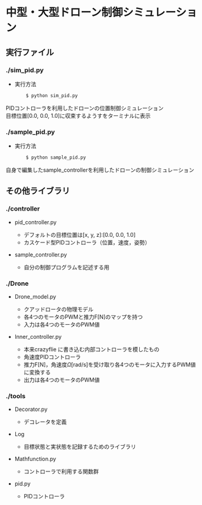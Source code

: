 # 中型・大型ドローン制御シミュレーション

## 実行ファイル

### ./sim_pid.py

- 実行方法
  ```python
      $ python sim_pid.py
  ```

PIDコントローラを利用したドローンの位置制御シミュレーション <br>
目標位置[0.0, 0.0, 1.0]に収束するようすをターミナルに表示

### ./sample_pid.py

- 実行方法
  ```python
      $ python sample_pid.py
  ```

自身で編集したsample_controllerを利用したドローンの制御シミュレーション


## その他ライブラリ

### ./controller

- pid_controller.py
  - デフォルトの目標位置は[x, y, z]:[0.0, 0.0, 1.0]
  - カスケード型PIDコントローラ（位置，速度，姿勢）

- sample_controller.py
  - 自分の制御プログラムを記述する用

### ./Drone

- Drone_model.py
  - クアッドロータの物理モデル
  - 各4つのモータのPWMと推力F[N]のマップを持つ
  - 入力は各4つのモータのPWM値

- Inner_controller.py
  - 本来crazyflie に書き込む内部コントローラを模したもの
  - 角速度PIDコントローラ
  - 推力F[N]，角速度$\Omega$[rad/s]を受け取り各4つのモータに入力するPWM値に変換する
  - 出力は各4つのモータのPWM値

### ./tools

- Decorator.py
  - デコレータを定義

- Log
  - 目標状態と実状態を記録するためのライブラリ

- Mathfunction.py
  - コントローラで利用する関数群

- pid.py
  - PIDコントローラ

